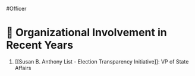 #Officer 
# 💼 Organizational Involvement in Recent Years

1. [[Susan B. Anthony List - Election Transparency Initiative]]: VP of State Affairs


